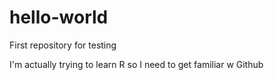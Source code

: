 # hello-world
First repository for testing

I'm actually trying to learn R so I need to get familiar w Github
